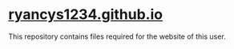 # [ryancys1234.github.io](ryancys1234.github.io)

This repository contains files required for the website of this user.

